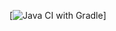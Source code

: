 [![Java CI with Gradle](https://github.com/Ka2sik/AutomationHW-5.1/actions/workflows/gradle.yml/badge.svg)]
